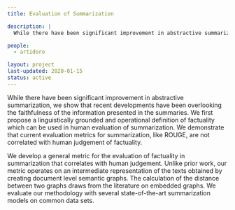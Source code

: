 ```yaml
---
title: Evaluation of Summarization

description: |
  While there have been significant improvement in abstractive summarization, we show that recent developments have been overlooking the faithfulness of the information presented in the summaries. We first propose a linguistically grounded and operational definition of factuality which can be used in human evaluation of summarization. We demonstrate that current evaluation metrics for summarization, like ROUGE, are not correlated with human judgement of factuality. 

people:
  - artidoro

layout: project
last-updated: 2020-01-15
status: active
---
```

While there have been significant improvement in abstractive summarization, we show that recent developments have been overlooking the faithfulness of the information presented in the summaries. We first propose a linguistically grounded and operational definition of factuality which can be used in human evaluation of summarization. We demonstrate that current evaluation metrics for summarization, like ROUGE, are not correlated with human judgement of factuality. 

We develop a general metric for the evaluation of factuality in summarization that correlates with human judgement. Unlike prior work, our metric operates on an intermediate representation of the texts obtained by creating document level semantic graphs. The calculation of the distance between two graphs draws from the literature on embedded graphs. We evaluate our methodology with several state-of-the-art summarization models on common data sets.